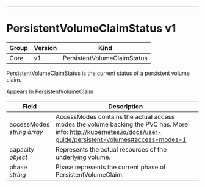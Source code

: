 

-----------
# PersistentVolumeClaimStatus v1



Group        | Version     | Kind
------------ | ---------- | -----------
Core | v1 | PersistentVolumeClaimStatus







PersistentVolumeClaimStatus is the current status of a persistent volume claim.

<aside class="notice">
Appears In <a href="#persistentvolumeclaim-v1">PersistentVolumeClaim</a> </aside>

Field        | Description
------------ | -----------
accessModes <br /> *string array*  | AccessModes contains the actual access modes the volume backing the PVC has. More info: http://kubernetes.io/docs/user-guide/persistent-volumes#access-modes-1
capacity <br /> *object*  | Represents the actual resources of the underlying volume.
phase <br /> *string*  | Phase represents the current phase of PersistentVolumeClaim.






